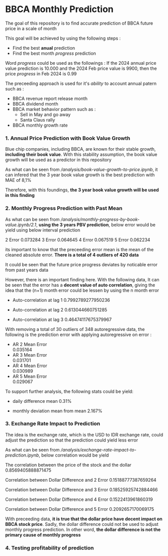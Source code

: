 # BBCA Monthly Prediction

The goal of this repository is to find accurate prediction of BBCA future price in a scale of month

This goal will be achieved by using the following steps :

- Find the best **anual** prediction
- Find the best month _progress_ prediction

Word _progress_ could be used as the followings :
If the 2024 annual price value prediction is 10.000 and the 2024 Feb price value is 9900, then the price _progress_ in Feb 2024 is 0.99

The preceeding approach is used for it's _ability_ to account annual patern such as :

- BBCA revenue report release month
- BBCA dividend month
- BBCA market behavior pattern such as :
  - Sell in May and go away
  - Santa Claus rally
- BBCA monthly growth rate

### 1. Annual Price Prediction with Book Value Growth

Blue chip companies, including BBCA, are known for their stable growth, **including their book value**. With this stability assumption, the book value growth will be used as a predictor in this repository

As what can be seen from _/analysis/book-value-growth-to-price.ipynb_, it can infered that the 3 year book value growth is the best prediction with MAE of 8,1%

Therefore, with this foundings, **the 3 year book value growth will be used in this finding**

### 2. Monthly Progress Prediction with Past Mean

As what can be seen from _/analysis/monthly-progress-by-book-value.ipynb/2.1_, **using the 3 years PBV prediction**, below error would be yield using below interval prediction

2 Error 0.073284
3 Error 0.064645
4 Error 0.067519
5 Error 0.062234

its important to know that the preceeding error mean is the mean of the cleaned absolute error. **There is a total of 4 outliers of 420 data**

It could be seen that the future price progress deviates by noticable error from past years data

However, there is an important finding here. With the following data, It can be seen that the error has a **decent value of auto correlation**, giving the idea that the (n+1) month error could be lessen by using the n month error

- Auto-correlation at lag 1
  0.7992789277950236

- Auto-correlation at lag 2
  0.613044660751285

- Auto-correlation at lag 3
  0.46474117675379967

With removing a total of 30 outliers of 348 autoregressive data, the following is the prediction error with applying autoregressive on error :

- AR 2 Mean Error  
  0.035164
- AR 3 Mean Error  
  0.031701
- AR 4 Mean Error  
  0.030989
- AR 5 Mean Error  
  0.029067

To support further analysis, the following stats could be yield:

- daily difference mean
  0.31%

- monthly deviation mean from mean
  2.167%

### 3. Exchange Rate Impact to Prediction

The idea is the exchange rate, which is the USD to IDR exchange rate, could adjust the prediction so that the prediction could yield less error

As what can be seen from _/analysis/exchange-rate-impact-to-prediction.ipynb_, below correlation would be yield

The correlation between the price of the stock and the dollar
0.8569405888871475

Correlation between Dollar Difference and 2 Error
0.15188777387659264

Correlation between Dollar Difference and 3 Error
0.18525925742884466

Correlation between Dollar Difference and 4 Error
0.1522413961860319

Correlation between Dollar Difference and 5 Error
0.2092657170069175

With preceeding data, **it is true that the dollar price have decent impact on BBCA stock price**. Sadly, the dollar difference could not be used to adjust monthly progress prediction. In other word, **the dollar difference is not the primary cause of monthly progress**

### 4. Testing profitability of prediction
